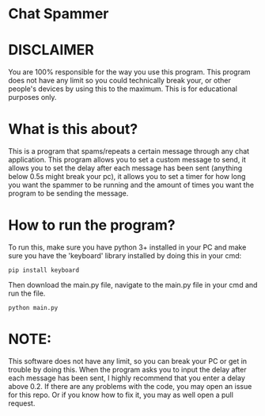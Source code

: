 # Chat Spammer

# DISCLAIMER
You are 100% responsible for the way you use this program. This program does not have any limit so you could technically break your, or other people's devices by using this to the maximum. This is for educational purposes only.


# What is this about?
This is a program that spams/repeats a certain message through any chat application. This program allows you to set a custom message to send, it allows you to set the delay after each message has been sent (anything below 0.5s might break your pc), it allows you to set a timer for how long you want the spammer to be running and the amount of times you want the program to be sending the message.

# How to run the program?
To run this, make sure you have python 3+ installed in your PC and make sure you have the 'keyboard' library installed by doing this in your cmd:
```
pip install keyboard
```

Then download the main.py file, navigate to the main.py file in your cmd and run the file.

```
python main.py
```

# NOTE:
This software does not have any limit, so you can break your PC or get in trouble by doing this. When the program asks you to input the delay after each message has been sent, I highly recommend that you enter a delay above 0.2.
If there are any problems with the code, you may open an issue for this repo. Or if you know how to fix it, you may as well open a pull request.
